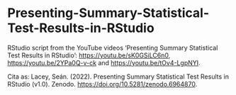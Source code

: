 # Presenting-Summary-Statistical-Test-Results-in-RStudio
RStudio script from the YouTube videos ‘Presenting Summary Statistical Test Results in RStudio’: https://youtu.be/sK0GSiLC6n0, https://youtu.be/2YPa0Q-v-ck and https://youtu.be/tOv4-LgpNYI.

Cita as: Lacey, Seán. (2022). Presenting Summary Statistical Test Results in RStudio (v1.0). Zenodo. https://doi.org/10.5281/zenodo.6964870.
